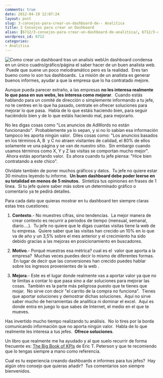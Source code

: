 ```yaml
---
comments: true
date: 2012-04-19 12:07:24
layout: post
slug: 3-consejos-para-crear-un-dashboard-de-- Analitica
title: 3 Consejos para crear un Dashboard
alias: [6712/3-consejos-para-crear-un-dashboard-de-analitica/, 6712/3-consejos-para-crear-un-dashboard-de-analitica]
wordpress_id: 6712
categories:
- Analitica
---
```


![Como crear un dashboard tras un analisis web](http://www.alvareznavarro.es/images/2012/04/dashboard1-300x234.png)Un dashboard condensa en un único cuadro/gráfico/página el saber hacer de un buen analista web.  Puede que suene un poco melodramático pero es la realidad.  Eres tan bueno como lo son tus dashboards.  La misión de un analista es generar buenos informes, ayudar a que la empresa que lo ha contratado mejore.



Aunque pueda parecer extraño, a las empresas **no les interesa realmente lo que pasa en sus webs, les interesa como mejorar**.  Cuando estás hablando para un comité de dirección o simplemente informando a tu jefe, no te centres en lo que ha pasado, centrate en ofrecer soluciones para mejorar lo que pasa.  Habla de lo que estáis haciendo bien, para seguir haciéndolo bien y de lo que estáis haciendo mal, para mejorarlo.

No les digas cosas como "Los anuncios de AdWords no están funcionando".  Probablemente ya lo sepan, y si no lo sabían esa información tampoco les aporta ningún valor.  Diles cosas como: "Los anuncios basados en los términos A, B  y C no atraen visitantes de calidad, el 80% de ellos solamente ve una página y se van de nuestro sitio.  Sin embargo cuando usamos términos como X, Y y Z las visitas se comportan mucho mejor".  Ahora estás aportando valor.  Es ahora cuando tu jefe piensa: "Hice bien contratando a este chico".

Olvídate también de poner muchos gráficos y datos.  Tu jefe no quiere estar 30 minutos leyendo tu informe.  **Un buen dashboard debe poder leerse en su totalidad en menos de 5 minutos.**  Sintetiza tus opiniones en frases de 1 línea.  Si tu jefe quiere saber más sobre un determinado gráfico o comentario ya te pedirá detalles.

Para cada dato que quieras mostrar en tu dashboard ten siempre claras estas tres cuestiones:



	
  1. **Contexto**.- No muestres cifras, sino tendencias.  La mejor manera de crear contexto es recurrir a periodos de tiempo (mensual, semanal, diario....).  Tu jefe no quiere que le digas cuantas visitas tiene la web de tu empresa.  Quiere saber que las visitas han crecido un 10% en lo que va de año y un 3,5% sobre el mes anterior y el crecimiento ha sido debido gracias a las mejoras en posicionamiento en buscadores.

	
  2. **Motivo**.- Porqué muestras esa métrica? cual es el  valor que aporta a la empresa?  Muchas veces puedes decir lo mismo de diferentes formas.  En lugar de decir que las conversiones han crecido puedes hablar sobre los ingresos provenientes de la web .

	
  3. **Mejora**.- Este es el lugar donde realmente vas a aportar valor ya que no te limitas a contar lo que pasa sino a dar soluciones para mejorar las cosas.  También es la parte más peligrosa puesto que te tienes que mojar.  No sirve con decir "el carrito de la compra no funciona".  Tienes que aportar soluciones y demostrar dichas soluciones.  Aquí no sirve saber mucho de herramientas de analítica ni dominar el excel.  Aquí es donde entra en juego lo que sabes de Internet, el medio en el que te mueves.


Has invertido mucho tiempo realizando tu análisis.  No lo tires por la borda comunicando información que no aporta ningún valor.  Habla de lo que realmente les interesa a tus jefes.  **Ofrece soluciones**.

Un libro que realmente me ha ayudado y al que suelo recurrir de forma frecuente es: [The Big Book of KPIs](http://www.webanalyticsdemystified.com/content/books.asp) de Eric T. Peterson y que te recomiendo que lo tengas siempre a mano como referencia.

Cual es tu experiencia creando dashboards e informes para tus jefes?  Hay algún otro consejo que quieras añadir?  Tus comentarios son siempre bienvenidos.
